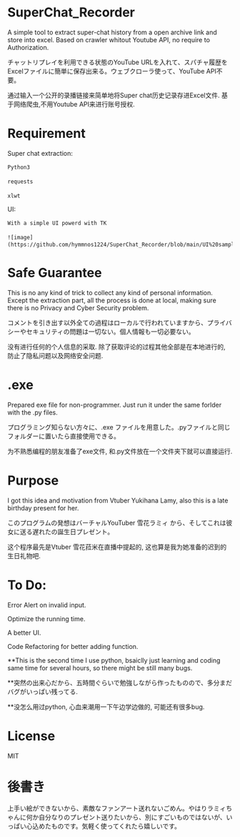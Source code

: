 # SuperChat_Recorder
A simple tool to extract super-chat history from a open archive link and store into excel. Based on crawler whitout Youtube API, no require to Authorization.

チャットリプレイを利用できる状態のYouTube URLを入れて、スパチャ履歴をExcelファイルに簡単に保存出来る。ウェブクローラ使って、YouTube API不要。

通过输入一个公开的录播链接来简单地将Super chat历史记录存进Excel文件. 基于网络爬虫,不用Youtube API来进行账号授权.

# Requirement
Super chat extraction:

    Python3
    
    requests
    
    xlwt
    
UI:

    With a simple UI powerd with TK
    
    ![image](https://github.com/hymmnos1224/SuperChat_Recorder/blob/main/UI%20sample.png)
    

# Safe Guarantee
This is no any kind of trick to collect any kind of personal information. Except the extraction part, all the process is done at local, making sure there is no Privacy and Cyber Security problem.

コメントを引き出す以外全ての過程はローカルで行われていますから、プライバシーやセキュリティの問題は一切ない。個人情報も一切必要ない。

没有进行任何的个人信息的采取. 除了获取评论的过程其他全部是在本地进行的, 防止了隐私问题以及网络安全问题.


# .exe
Prepared exe file for non-programmer. Just run it under the same forlder with the .py files.

プログラミング知らない方々に、.exe ファイルを用意した。.pyファイルと同じフォルダーに置いたら直接使用できる。

为不熟悉编程的朋友准备了exe文件, 和.py文件放在一个文件夹下就可以直接运行.


# Purpose
I got this idea and motivation from Vtuber Yukihana Lamy, also this is a late birthday present for her.

このプログラムの発想はバーチャルYouTuber 雪花ラミィ から、そしてこれは彼女に送る遅れたの誕生日プレゼント。

这个程序最先是Vtuber 雪花菈米在直播中提起的, 这也算是我为她准备的迟到的生日礼物吧.


# To Do:
Error Alert on invalid input.

Optimize the running time.

A better UI.

Code Refactoring for better adding function.

**This is the second time I use python, bsaiclly just learning and coding same time for several hours, so there might be still many bugs.


**突然の出来心だから、五時間ぐらいで勉強しながら作ったものので、多分まだバグがいっぱい残ってる.


**没怎么用过python, 心血来潮用一下午边学边做的, 可能还有很多bug.

# License
MIT
# 後書き
上手い絵ができないから、素敵なファンアート送れないごめん。やはりラミィちゃんに何か自分なりのプレゼント送りたいから、別にすごいものではないが、いっぱい心込めたものです。気軽く使ってくれたら嬉しいです。
